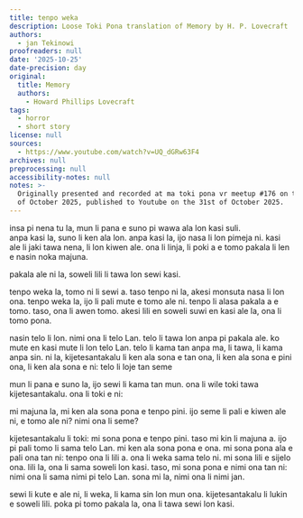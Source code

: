 ```yaml
---
title: tenpo weka
description: Loose Toki Pona translation of Memory by H. P. Lovecraft
authors:
  - jan Tekinowi
proofreaders: null
date: '2025-10-25'
date-precision: day
original:
  title: Memory
  authors:
    - Howard Phillips Lovecraft
tags:
  - horror
  - short story
license: null
sources:
  - https://www.youtube.com/watch?v=UQ_dGRw63F4
archives: null
preprocessing: null
accessibility-notes: null
notes: >-
  Originally presented and recorded at ma toki pona vr meetup #176 on the 25th
  of October 2025, published to Youtube on the 31st of October 2025.
---
```


insa pi nena tu la, mun li pana e suno pi wawa ala lon kasi suli.  
anpa kasi la, suno li ken ala lon. 
anpa kasi la, ijo nasa li lon pimeja ni.
kasi ale li jaki tawa nena, li lon kiwen ale.
ona li linja, li poki a e tomo pakala li len e nasin noka majuna. 

pakala ale ni la, soweli lili li tawa lon sewi kasi. 

tenpo weka la, tomo ni li sewi a. taso tenpo ni la, akesi monsuta nasa li lon ona.
tenpo weka la, ijo li pali mute e tomo ale ni. tenpo li alasa pakala a e tomo. taso, ona li awen tomo. akesi lili en soweli suwi en kasi ale la, ona li tomo pona.

nasin telo li lon. nimi ona li telo Lan. telo li tawa lon anpa pi pakala ale. ko mute en kasi mute li lon telo Lan. 
telo li kama tan anpa ma, li tawa, li kama anpa sin. ni la, kijetesantakalu li ken ala sona e tan ona, li ken ala sona e pini ona, li ken ala sona e ni: telo li loje tan seme

mun li pana e suno la, ijo sewi li kama tan mun. ona li wile toki tawa kijetesantakalu.  ona li toki e ni: 

mi majuna la, mi ken ala sona pona e tenpo pini. ijo seme li pali e kiwen ale ni, e tomo ale ni? nimi ona li seme?

kijetesantakalu li toki: 
mi sona pona e tenpo pini. taso mi kin li majuna a. 
ijo pi pali tomo li sama telo Lan. mi ken ala sona pona e ona.
mi sona pona ala e pali ona tan ni: tenpo ona li lili a. ona li weka sama telo ni.
mi sona lili e sijelo ona. lili la, ona li sama soweli lon kasi.
taso, mi sona pona e nimi ona tan ni: nimi ona li sama nimi pi telo Lan. sona mi la, nimi ona li nimi jan.

sewi li kute e ale ni, li weka, li kama sin lon mun ona.
kijetesantakalu li lukin e soweli lili. poka pi tomo pakala la, ona li tawa sewi lon kasi.

